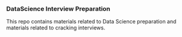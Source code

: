 ### DataScience Interview Preparation

This repo contains materials related to Data Science preparation and materials related to cracking interviews.
